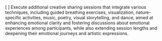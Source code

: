 [ ] Execute additional creative sharing sessions that integrate various techniques, including guided breathing exercises, visualization, nature-specific activities, music, poetry, visual storytelling, and dance, aimed at enhancing emotional clarity and fostering discussions about emotional experiences among participants, while also extending session lengths and deepening their emotional journeys and artistic expressions.